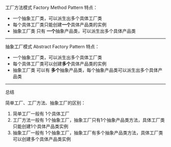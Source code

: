 工厂方法模式 Factory Method Pattern 特点：
- 一个抽象工厂类，可以派生出多个具体工厂类
- 每个具体工厂类只能创建**一个**具体产品类的实例
- 抽象工厂类 只有 **一个**抽象产品类，可以派生出多个具体产品类

---

抽象工厂模式 Abstract Factory Pattern 特点：
- 一个抽象工厂类，可以派生出多个具体工厂类
- 每个具体工厂类可以创建**多个**具体产品类的实例
- 抽象工厂类 可以有 **多个**抽象产品类，每个抽象产品类可以派生出多个具体产品类

---
总结

简单工厂、工厂方法、抽象工厂的区别：
1. 简单工厂一般有 1个具体工厂
2. 工厂方法一般有 1个抽象工厂，抽象工厂只有1个抽象产品类方法，具体工厂类只能创建1个具体产品类实例
3. 抽象工厂一般有 1个抽象工厂，抽象工厂有多个抽象产品类方法，具体工厂类可以创建多个具体产品类实例